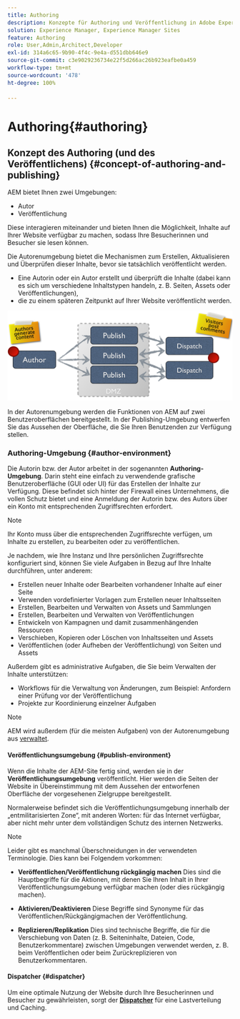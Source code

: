 ```yaml
---
title: Authoring
description: Konzepte für Authoring und Veröffentlichung in Adobe Experience Manager 6.5.
solution: Experience Manager, Experience Manager Sites
feature: Authoring
role: User,Admin,Architect,Developer
exl-id: 314a6c65-9b90-4f4c-9e4a-d551dbb646e9
source-git-commit: c3e9029236734e22f5d266ac26b923eafbe0a459
workflow-type: tm+mt
source-wordcount: '478'
ht-degree: 100%

---
```


# Authoring{#authoring}

## Konzept des Authoring (und des Veröffentlichens) {#concept-of-authoring-and-publishing}

AEM bietet Ihnen zwei Umgebungen:

* Autor
* Veröffentlichung

Diese interagieren miteinander und bieten Ihnen die Möglichkeit, Inhalte auf Ihrer Website verfügbar zu machen, sodass Ihre Besucherinnen und Besucher sie lesen können.

Die Autorenumgebung bietet die Mechanismen zum Erstellen, Aktualisieren und Überprüfen dieser Inhalte, bevor sie tatsächlich veröffentlicht werden.

* Eine Autorin oder ein Autor erstellt und überprüft die Inhalte (dabei kann es sich um verschiedene Inhaltstypen handeln, z. B. Seiten, Assets oder Veröffentlichungen),
* die zu einem späteren Zeitpunkt auf Ihrer Website veröffentlicht werden.

![Überblick über die Umgebungen](assets/chlimage_1-132.png)

In der Autorenumgebung werden die Funktionen von AEM auf zwei Benutzeroberflächen bereitgestellt. In der Publishing-Umgebung entwerfen Sie das Aussehen der Oberfläche, die Sie Ihren Benutzenden zur Verfügung stellen.

### Authoring-Umgebung {#author-environment}

Die Autorin bzw. der Autor arbeitet in der sogenannten **Authoring-Umgebung**. Darin steht eine einfach zu verwendende grafische Benutzeroberfläche (GUI oder UI) für das Erstellen der Inhalte zur Verfügung. Diese befindet sich hinter der Firewall eines Unternehmens, die vollen Schutz bietet und eine Anmeldung der Autorin bzw. des Autors über ein Konto mit entsprechenden Zugriffsrechten erfordert.

>[!NOTE]
>
>Ihr Konto muss über die entsprechenden Zugriffsrechte verfügen, um Inhalte zu erstellen, zu bearbeiten oder zu veröffentlichen.

Je nachdem, wie Ihre Instanz und Ihre persönlichen Zugriffsrechte konfiguriert sind, können Sie viele Aufgaben in Bezug auf Ihre Inhalte durchführen, unter anderem:

* Erstellen neuer Inhalte oder Bearbeiten vorhandener Inhalte auf einer Seite
* Verwenden vordefinierter Vorlagen zum Erstellen neuer Inhaltsseiten
* Erstellen, Bearbeiten und Verwalten von Assets und Sammlungen
* Erstellen, Bearbeiten und Verwalten von Veröffentlichungen
* Entwickeln von Kampagnen und damit zusammenhängenden Ressourcen
* Verschieben, Kopieren oder Löschen von Inhaltsseiten und Assets
* Veröffentlichen (oder Aufheben der Veröffentlichung) von Seiten und Assets

Außerdem gibt es administrative Aufgaben, die Sie beim Verwalten der Inhalte unterstützen:

* Workflows für die Verwaltung von Änderungen, zum Beispiel: Anfordern einer Prüfung vor der Veröffentlichung
* Projekte zur Koordinierung einzelner Aufgaben

>[!NOTE]
>
>AEM wird außerdem (für die meisten Aufgaben) von der Autorenumgebung aus [verwaltet](/help/sites-administering/home.md).

#### Veröffentlichungsumgebung {#publish-environment}

Wenn die Inhalte der AEM-Site fertig sind, werden sie in der **Veröffentlichungsumgebung** veröffentlicht. Hier werden die Seiten der Website in Übereinstimmung mit dem Aussehen der entworfenen Oberfläche der vorgesehenen Zielgruppe bereitgestellt.

Normalerweise befindet sich die Veröffentlichungsumgebung innerhalb der „entmilitarisierten Zone“, mit anderen Worten: für das Internet verfügbar, aber nicht mehr unter dem vollständigen Schutz des internen Netzwerks.

>[!NOTE]
>
>Leider gibt es manchmal Überschneidungen in der verwendeten Terminologie. Dies kann bei Folgendem vorkommen:
>
>* **Veröffentlichen/Veröffentlichung rückgängig machen**
>  Dies sind die Hauptbegriffe für die Aktionen, mit denen Sie Ihren Inhalt in Ihrer Veröffentlichungsumgebung verfügbar machen (oder dies rückgängig machen).
>
>* **Aktivieren/Deaktivieren**
>  Diese Begriffe sind Synonyme für das Veröffentlichen/Rückgängigmachen der Veröffentlichung.
>
>* **Replizieren/Replikation**
>  Dies sind technische Begriffe, die für die Verschiebung von Daten (z. B. Seiteninhalte, Dateien, Code, Benutzerkommentare) zwischen Umgebungen verwendet werden, z. B. beim Veröffentlichen oder beim Zurückreplizieren von Benutzerkommentaren.
>

#### Dispatcher {#dispatcher}

Um eine optimale Nutzung der Website durch Ihre Besucherinnen und Besucher zu gewährleisten, sorgt der **[Dispatcher](https://experienceleague.adobe.com/docs/experience-manager-dispatcher/using/dispatcher.html?lang=de)** für eine Lastverteilung und Caching.
